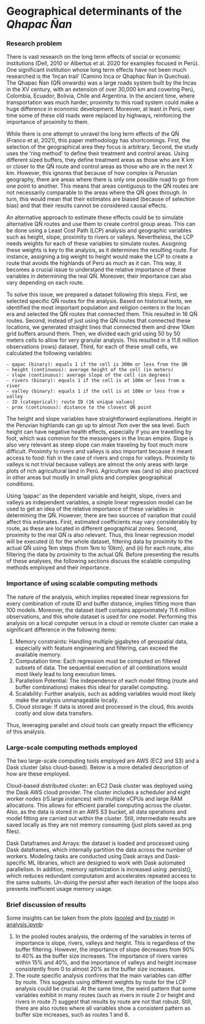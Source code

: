 # Geographical determinants of the *Qhapac Ñan* #

### Research problem  
There is vast research on the long term effects of social or economic institutions (Dell, 2010 or Albertus et al. 2020 for examples focused in Perú). One significant institution whose long term effects have not been much researched is the ‘Incan trail’ (Camino Inca or Qhaphac Ñan in Quechua). The Qhapac Ñan (QÑ onwards) was a large roads system built by the Incas in the XV century, with an extension of over 30,000 km and covering Perú, Colombia, Ecuador, Bolivia, Chile and Argentina. In the ancient time, where transportation was much harder, proximity to this road system could make a huge difference in economic development. Moreover, at least in Perú, over time some of these old roads were replaced by highways, reinforcing the importance of proximity to them.  
  
While there is one attempt to unravel the long term effects of the QÑ (Franco et al, 2021), this paper methodology has shortcomings. First, the selection of the geographical area they focus is arbitrary. Second, the study uses the ‘ring method’ to define their treatment and control areas. Using different sized buffers, they define treatment areas as those who are X km or closer to the QÑ route and control areas as those who are in the next X km. However, this ignores that because of how complex is Peruvian geography, there are areas where there is only one possible road to go from one point to another. This means that areas contiguous to the QÑ routes are not necessarily comparable to the areas where the QÑ goes through. In turn, this would mean that their estimates are biased (because of selection bias) and that their results cannot be considered causal effects.  
  
An alternative approach to estimate these effects could be to simulate alternative QÑ routes and use them to create control group areas. This can be done using a Least Cost Path (LCP) analysis and geographic variables such as height, slope, proximity to rivers or valleys. Nevertheless, the LCP needs weights for each of these variables to simulate routes. Assigning these weights is key to the analysis, as it determines the resulting route. For instance, assigning a big weight to height would make the LCP to create a route that avoids the highlands of Perú as much as it can. This way, it becomes a crucial issue to understand the relative importance of these variables in determining the real QÑ. Moreover, their importance can also vary depending on each route.  
  
To solve this issue, we prepared a dataset following this steps. First, we selected specific QÑ routes for the analysis. Based on historical texts, we identified the most important population and religion centers in the Incan era and selected the QÑ routes that connected them. This resulted in 16 QÑ routes. Second, instead of just using the QÑ routes that connected these locations, we generated straight lines that connected them and drew 10km grid buffers around them. Then, we divided each grid using 50 by 50 meters cells to allow for very granular analysis. This resulted in a 11.6 million observations (rows) dataset. Third, for each of these small cells, we calculated the following variables:  
  
    - qapac (binary): equals 1 if the cell is 300m or less from the QÑ
    - height (continuous): average height of the cell (in meters)
    - slope (continuous): average slope of the cell (in degrees)
    - rivers (binary): equals 1 if the cell is at 100m or less from a river
    - valley (binary): equals 1 if the cell is at 100m or less from a valley
    - ID (categorical): route ID (16 unique values)
    - prox (continuous): distance to the closest QÑ point  
  
The height and slope variables have straightforward explanations. Height in the Peruvian highlands can go up to almost 7km over the sea level. Such height can have negative health effects, especially if you are travelling by foot, which was common for the messengers in the Incan empire. Slope is also very relevant as steep slope can make traveling by foot much more difficult. Proximity to rivers and valleys is also important because it meant access to food: fish in the case of rivers and crops for valleys. Proximity to valleys is not trivial because valleys are almost the only areas with large plots of rich agricultural land in Perú. Agriculture was (and is) also practiced in other areas but mostly in small plots and complex geographical conditions.  
  
Using ‘qapac’ as the dependent variable and height, slope, rivers and valleys as independent variables, a simple linear regression model can be used to get an idea of the relative importance of these variables in determining the QÑ. However, there are two sources of variation that could affect this estimates. First, estimated coefficients may vary considerably by route, as these are located in different geographical zones. Second, proximity to the real QÑ is also relevant. Thus, this linear regression model will be executed (i) for the whole dataset, filtering data by proximity to the actual QÑ using 1km steps (from 1km to 10km), and (ii) for each route, also filtering the data by proximity to the actual QÑ. Before presenting the results of these analyses, the following sections discuss the scalable computing methods employed and their importance.  
  
### Importance of using scalable computing methods  
The nature of the analysis, which implies repeated linear regressions for every combination of route ID and buffer distance, implies fitting more than 100 models. Moreover, the dataset itself contains approximately 11.6 million observations, and this whole dataset is used for one model. Performing this analysis on a local computer versus in a cloud or remote cluster can make a significant difference in the following items:  
  
1.	Memory constraints: Handling multiple gigabytes of geospatial data, especially with feature engineering and filtering, can exceed the available memory.  
2.	Computation time: Each regression must be computed on filtered subsets of data. The sequential execution of all combinations would most likely lead to long execution times.  
3.	Parallelism Potential: The independence of each model fitting (route and buffer combinations) makes this ideal for parallel computing.  
4.	Scalability: Further analysis, such as adding variables would most likely make the analysis unmanageable locally.  
5.	Cloud storage: If data is stored and processed in the cloud, this avoids costly and slow data transfers.  
  
Thus, leveraging parallel and cloud tools can greatly impact the efficiency of this analysis.  
  
### Large-scale computing methods employed
The two large-scale computing tools employed are AWS (EC2 and S3) and a Dask cluster (also cloud-based). Below is a more detailed description of how are these employed.  

Cloud-based distributed cluster: an EC2 Dask cluster was deployed using the Dask AWS cloud provider. The cluster includes a scheduler and eight worker nodes (r5.large instances) with multiple vCPUs and large RAM allocations. This allows for efficient parallel computing across the cluster. Also, as the data is stored in an AWS S3 bucket, all data operations and model fitting are carried out within the cluster. Still, intermediate results are saved locally as they are not memory consuming (just plots saved as png files).
  
Dask Dataframes and Arrays: the dataset is loaded and processed using Dask dataframes, which internally partition the data across the number of workers. Modeling tasks are conducted using Dask arrays and Dask-specific ML libraries, which are designed to work with Dask automated parallelism. In addition, memory optimization is increased using .persist(), which reduces redundant computation and accelerates repeated access to the same subsets. Un-doing the persist after each iteration of the loops also prevents inefficient usage memory usage.  
  
### Brief discussion of results  
Some insights can be taken from the plots ([pooled](https://github.com/macs30123-s24/final-project-qhapac_nan/blob/main/coeffs_pooled.png) and [by route](https://github.com/macs30123-s24/final-project-qhapac_nan/blob/main/coeffs_routes.png)) in [analysis.ipynb](https://github.com/macs30123-s24/final-project-qhapac_nan/blob/main/analysis.ipynb):  
1.	In the pooled routes analysis, the ordering of the variables in terms of importance is slope, rivers, valleys and height. This is regardless of the buffer filtering. However, the importance of slope decreases from 90% to 40% as the buffer size increases. The importance of rivers varies within 15% and 40%, and the importance of valleys and height increase consistently from 0 to almost 20% as the buffer size increases.  
2.	The route specific analysis confirms that the main variables can differ by route. This suggests using different weights by route for the LCP analysis could be crucial. At the same time, the weird pattern that some variables exhibit in many routes (such as rivers in route 2 or height and rivers in route 7) suggest that results by route are not that robust. Still, there are also routes where all variables show a consistent pattern as buffer size increases, such as routes 1 and 8.  
